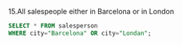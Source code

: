 15.All salespeople either in Barcelona or in London


```sql 
SELECT * FROM salesperson
WHERE city="Barcelona" OR city="Londan";
```